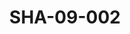 ---
pid: SHA-09-002
title: SHA-09-002
language: ar
collection: شرحبيل احمد
original_label: 
rights: شرحبيل احمد
location_of_original: شرحبيل احمد
photographer_or_studio: 
scanned_from: photograph 7.3 by 10.5
_date: '1964'
location: جنوب السودان
description: فرقة شرحبيل احمد ومعجبين
additional_notes: 
permission_display: 'yes'
on_server: 'no'
on_website: 'no'
permalink: /archive/ar/sha-09-002.html
layout: photo-page
---